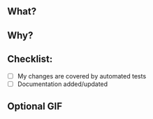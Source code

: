 ## What?
<!--- Describe the change(s) you are making -->

## Why?
<!--- Explain why the change(s) is/are necessary -->

## Checklist:

- [ ] My changes are covered by automated tests
- [ ] Documentation added/updated

## Optional GIF
<!--- You can add a GIF to make your PR special! -->
<!--- ![Optional GIF](GIF_URL_HERE) -->